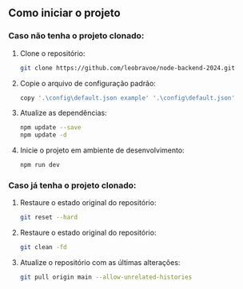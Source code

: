 ## Como iniciar o projeto

### Caso não tenha o projeto clonado:

1. Clone o repositório:
    ```bash
    git clone https://github.com/leobravoe/node-backend-2024.git
    ```

2. Copie o arquivo de configuração padrão:
    ```bash
    copy '.\config\default.json example' '.\config\default.json'
    ```

3. Atualize as dependências:
    ```bash
    npm update --save
    npm update -d
    ```

4. Inicie o projeto em ambiente de desenvolvimento:
    ```bash
    npm run dev
    ```

### Caso já tenha o projeto clonado:

1. Restaure o estado original do repositório:
    ```bash
    git reset --hard
    ```

2. Restaure o estado original do repositório:
    ```bash
    git clean -fd
    ```

3. Atualize o repositório com as últimas alterações:
    ```bash
    git pull origin main --allow-unrelated-histories
    ```


